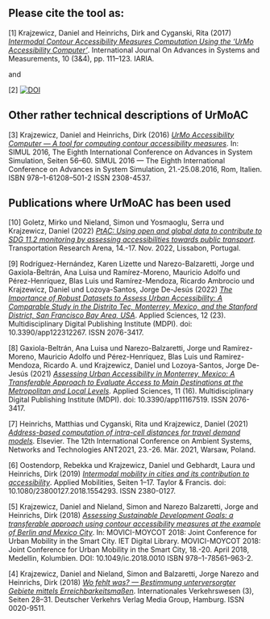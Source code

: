 ## Please cite the tool as:

<a name="1">[1]</a> Krajzewicz, Daniel and Heinrichs, Dirk and Cyganski, Rita (2017) [_Intermodal Contour Accessibility Measures Computation Using the &lsquo;UrMo Accessibility Computer&rsquo;_](https://elib.dlr.de/118235/). International Journal On Advances in Systems and Measurements, 10 (3&4), pp. 111&ndash;123. IARIA.

and

<a name="2">[2]</a> [![DOI](https://img.shields.io/badge/doi-10.5281%2Fzenodo.79406006-blue)](https://doi.org/10.5281/zenodo.7940600)

## Other rather technical descriptions of UrMoAC

<a name="3">[3]</a> Krajzewicz, Daniel and Heinrichs, Dirk (2016) [_UrMo Accessibility Computer &mdash; A tool for computing contour accessibility measures_](https://elib.dlr.de/106451/). In: SIMUL 2016, The Eighth International Conference on Advances in System Simulation, Seiten 56&ndash;60. SIMUL 2016 &mdash; The Eighth International Conference on Advances in System Simulation, 21.-25.08.2016, Rom, Italien. ISBN 978&ndash;1-61208&ndash;501-2 ISSN 2308-4537.

## Publications where UrMoAC has been used

<a name="10">[10]</a> Goletz, Mirko und Nieland, Simon und Yosmaoglu, Serra und Krajzewicz, Daniel (2022) [_PtAC: Using open and global data to contribute to SDG 11.2 monitoring by assessing accessibilities towards public transport_](https://elib.dlr.de/191734/). Transportation Research Arena, 14.-17. Nov. 2022, Lissabon, Portugal.

<a name="9">[9]</a> Rodríguez-Hernández, Karen Lizette und Narezo-Balzaretti, Jorge und Gaxiola-Beltrán, Ana Luisa und Ramírez-Moreno, Mauricio Adolfo und Pérez-Henríquez, Blas Luis und Ramírez-Mendoza, Ricardo Ambrocio und Krajzewicz, Daniel und Lozoya-Santos, Jorge De-Jesús (2022) [_The Importance of Robust Datasets to Assess Urban Accessibility: A Comparable Study in the Distrito Tec, Monterrey, Mexico, and the Stanford District, San Francisco Bay Area, USA_](https://elib.dlr.de/193157/). Applied Sciences, 12 (23). Multidisciplinary Digital Publishing Institute (MDPI). doi: 10.3390/app122312267. ISSN 2076-3417.

<a name="8">[8]</a> Gaxiola-Beltrán, Ana Luisa und Narezo-Balzaretti, Jorge und Ramírez-Moreno, Mauricio Adolfo und Pérez-Henríquez, Blas Luis und Ramirez-Mendoza, Ricardo A. und Krajzewicz, Daniel und Lozoya-Santos, Jorge De-Jesús (2021) [_Assessing Urban Accessibility in Monterrey, Mexico: A Transferable Approach to Evaluate Access to Main Destinations at the Metropolitan and Local Levels_](https://elib.dlr.de/143540/). Applied Sciences, 11 (16). Multidisciplinary Digital Publishing Institute (MDPI). doi: 10.3390/app11167519. ISSN 2076-3417.

<a name="7">[7]</a> Heinrichs, Matthias und Cyganski, Rita und Krajzewicz, Daniel (2021) [_Address-based computation of intra-cell distances for travel demand models_](https://elib.dlr.de/141649/). Elsevier. The 12th International Conference on Ambient Systems, Networks and Technologies ANT2021, 23.-26. Mär. 2021, Warsaw, Poland.

<a name="6">[6]</a> Oostendorp, Rebekka und Krajzewicz, Daniel und Gebhardt, Laura und Heinrichs, Dirk (2019) [_Intermodal mobility in cities and its contribution to accessibility_](https://elib.dlr.de/125836/). Applied Mobilities, Seiten 1&ndash;17. Taylor & Francis. doi: 10.1080/23800127.2018.1554293. ISSN 2380-0127.

<a name="5">[5]</a> Krajzewicz, Daniel and Nieland, Simon and Narezo Balzaretti, Jorge and Heinrichs, Dirk (2018) [_Assessing Sustainable Development Goals: a transferable approach using contour accessibility measures at the example of Berlin and Mexico City_](https://elib.dlr.de/126610/). In: MOVICI-MOYCOT 2018: Joint Conference for Urban Mobility in the Smart City. IET Digital Library. MOVICI-MOYCOT 2018: Joint Conference for Urban Mobility in the Smart City, 18.-20. April 2018, Medellin, Kolumbien. DOI: 10.1049/ic.2018.0010 ISBN 978&ndash;1-78561&ndash;963-2.

<a name="4">[4]</a> Krajzewicz, Daniel and Nieland, Simon and Balzaretti, Jorge Narezo and Heinrichs, Dirk (2018) [_Wo fehlt was? &mdash; Bestimmung unterversorgter Gebiete mittels Erreichbarkeitsmaßen_](https://elib.dlr.de/121811/). Internationales Verkehrswesen (3), Seiten 28&ndash;31. Deutscher Verkehrs Verlag Media Group, Hamburg. ISSN 0020-9511.




